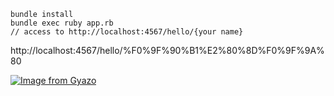 ```
bundle install
bundle exec ruby app.rb
// access to http://localhost:4567/hello/{your name}
```

http://localhost:4567/hello/%F0%9F%90%B1%E2%80%8D%F0%9F%9A%80


[![Image from Gyazo](https://i.gyazo.com/f1e20d5a58216e2b51d38dba2b28f80e.png)](https://gyazo.com/f1e20d5a58216e2b51d38dba2b28f80e)
